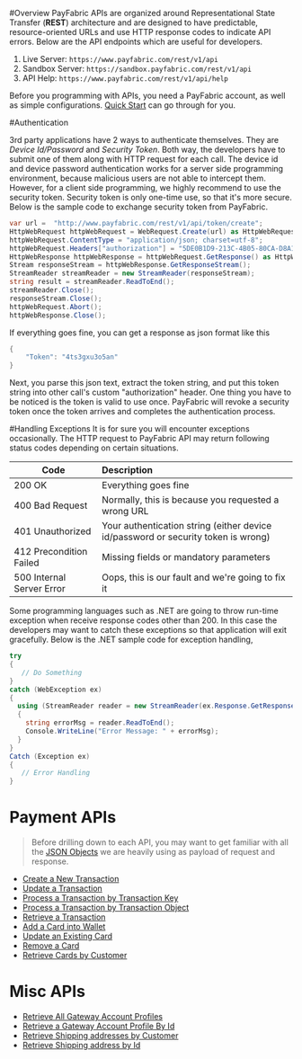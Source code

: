 #Overview
PayFabric APIs are organized around Representational State Transfer (**REST**) architecture and are designed to have predictable, resource-oriented URLs and use HTTP response codes to indicate API errors. Below are the API endpoints which are useful for developers.

1. Live Server:    ``https://www.payfabric.com/rest/v1/api``
1. Sandbox Server: ``https://sandbox.payfabric.com/rest/v1/api``
1. API Help: ``https://www.payfabric.com/rest/v1/api/help``

Before you programming with APIs, you need a PayFabric account, as well as simple configurations. [Quick Start](https://github.com/PayFabric/Portal/wiki) can go through for you.

#Authentication

3rd party applications have 2 ways to authenticate themselves. They are _Device Id/Password_ and _Security Token_. Both way, the developers have to submit one of them along with HTTP request for each call. The device id and device password authentication works for a server side programming environment, because malicious users are not able to intercept them. However, for a client side programming, we highly recommend to use the security token. Security token is only one-time use, so that it's more secure. Below is the sample code to exchange security token from PayFabric. 

```c#
var url =  "http://www.payfabric.com/rest/v1/api/token/create";
HttpWebRequest httpWebRequest = WebRequest.Create(url) as HttpWebRequest;
httpWebRequest.ContentType = "application/json; charset=utf-8";
httpWebRequest.Headers["authorization"] = "5DE0B1D9-213C-4B05-80CA-D8A125977E20|6ytesddd*7";
HttpWebResponse httpWebResponse = httpWebRequest.GetResponse() as HttpWebResponse;
Stream responseStream = httpWebResponse.GetResponseStream();
StreamReader streamReader = new StreamReader(responseStream);
string result = streamReader.ReadToEnd();
streamReader.Close();
responseStream.Close();
httpWebRequest.Abort();
httpWebResponse.Close();
```
If everything goes fine, you can get a response as json format like this
```c#
{
    "Token": "4ts3gxu3o5an"
}
```
Next, you parse this json text, extract the token string, and put this token string into other call's custom "authorization" header. One thing you have to be noticed is the token is valid to use once. PayFabric will revoke a security token once the token arrives and completes the authentication process.

#Handling Exceptions
It is for sure you will encounter exceptions occasionally. The HTTP request to PayFabric API may return following status codes depending on certain situations.

| Code        | Description| 
| -------------|:-------------| 
| 200 OK| Everything goes fine | 
| 400 Bad Request | Normally, this is because you requested a wrong URL |
| 401 Unauthorized| Your authentication string (either device id/password or security token is wrong)|  
| 412 Precondition Failed| Missing fields or mandatory parameters|  
| 500 Internal Server Error| Oops, this is our fault and we're going to fix it |

Some programming languages such as .NET are going to throw run-time exception when receive response codes other than 200. In this case the developers may want to catch these exceptions so that application will exit gracefully. Below is the .NET sample code for exception handling, 
```c#
try
{
   // Do Something
}
catch (WebException ex)
{
  using (StreamReader reader = new StreamReader(ex.Response.GetResponseStream()))
  {
    string errorMsg = reader.ReadToEnd();
    Console.WriteLine("Error Message: " + errorMsg);
  }
}
Catch (Exception ex)
{
   // Error Handling
}
```

# Payment APIs


> Before drilling down to each API, you may want to get familiar with all the [JSON Objects](https://github.com/PayFabric/APIs/wiki) we are heavily using as payload of request and response. 


* [Create a New Transaction](https://github.com/PayFabric/APIs/wiki#create-a-new-transaction)
* [Update a Transaction](https://github.com/PayFabric/APIs/wiki#update-a-transaction)
* [Process a Transaction by Transaction Key](https://github.com/PayFabric/APIs/wiki#process-a-transaction-by-transaction-key)
* [Process a Transaction by Transaction Object](https://github.com/PayFabric/APIs/wiki#process-a-transaction-by-transaction-object)
* [Retrieve a Transaction](https://github.com/PayFabric/APIs/wiki#retrieve-a-transaction)
* [Add a Card into Wallet](https://github.com/PayFabric/APIs/wiki#add-a-card-into-wallet)
* [Update an Existing Card](https://github.com/PayFabric/APIs/wiki#update-an-existing-card)
* [Remove a Card](https://github.com/PayFabric/APIs/wiki#remove-a-card)
* [Retrieve Cards by Customer](https://github.com/PayFabric/APIs/wiki#retrieve-cards-by-customer)

# Misc APIs
* [Retrieve All Gateway Account Profiles](https://github.com/PayFabric/APIs/wiki#retrieve-all-gateway-account-profiles)
* [Retrieve a Gateway Account Profile By Id](https://github.com/PayFabric/APIs/wiki#retrieve-a-gateway-account-profile-by-id)
* [Retrieve Shipping addresses by Customer](https://github.com/PayFabric/APIs/wiki#retrieve-shipping-addresses-by-customer)
* [Retrieve Shipping address by Id](https://github.com/PayFabric/APIs/wiki#retrieve-shipping-address-by-id)
